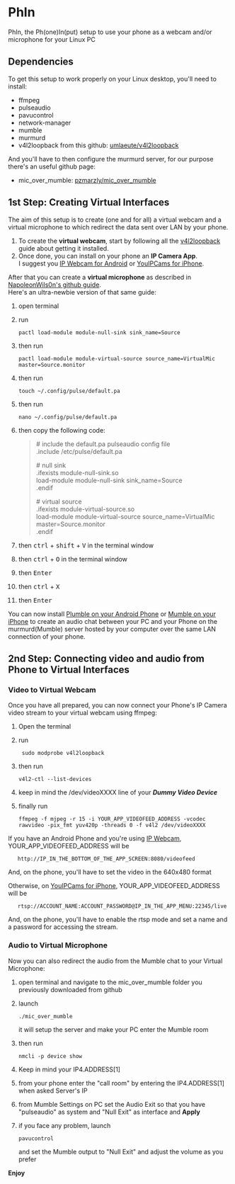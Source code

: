 # PhIn

PhIn, the Ph(one)In(put) setup to use your phone as a webcam and/or microphone for your Linux PC

## Dependencies

To get this setup to work properly on your Linux desktop, you'll need to install:
* ffmpeg
* pulseaudio
* pavucontrol
* network-manager
* mumble
* murmurd
* v4l2loopback from this github: <a href="https://github.com/umlaeute/v4l2loopback" target="_blank">umlaeute/v4l2loopback</a>   

And you'll have to then configure the murmurd server, for our purpose there's an useful github page:
* mic_over_mumble: <a href="https://github.com/pzmarzly/mic_over_mumble" target="_blank">pzmarzly/mic_over_mumble</a>  

## 1st Step: Creating Virtual Interfaces

The aim of this setup is to create (one and for all) a virtual webcam and a virtual microphone to which redirect the data sent over LAN by your phone.     
1. To create the **virtual webcam**, start by following all the <a href="https://github.com/umlaeute/v4l2loopback" target="_blank">v4l2loopback</a> guide about getting it installed.  
2. Once done, you can install on your phone an **IP Camera App**.   
I suggest you <a href="https://play.google.com/store/apps/details?id=com.pas.webcam" target="_blank">IP Webcam for Android</a> or <a href="https://play.google.com/store/apps/details?id=com.pas.webcam" target="_blank">YouIPCams for iPhone</a>.   

After that you can create a **virtual microphone** as described in [NapoleonWils0n's github guide](https://github.com/NapoleonWils0n/cerberus/blob/master/pulseaudio/virtual-mic.org).   
Here's an ultra-newbie version of that same guide:
1. open terminal
2. run    
    
       pactl load-module module-null-sink sink_name=Source
3. then run    
    
       pactl load-module module-virtual-source source_name=VirtualMic master=Source.monitor
4. then run    
    
       touch ~/.config/pulse/default.pa
5. then run    
    
       nano ~/.config/pulse/default.pa
6. then copy the following code:
   > \# include the default.pa pulseaudio config file   
   > .include /etc/pulse/default.pa   
   >    
   > \# null sink   
   > .ifexists module-null-sink.so   
   > load-module module-null-sink sink_name=Source   
   > .endif   
   >    
   > \# virtual source   
   > .ifexists module-virtual-source.so   
   > load-module module-virtual-source source_name=VirtualMic master=Source.monitor   
   > .endif   
7. then <kbd>ctrl</kbd> + <kbd>shift</kbd> + <kbd>V</kbd> in the terminal window
8. then <kbd>ctrl</kbd> + <kbd>O</kbd> in the terminal window
9. then <kbd>Enter</kbd> 
10. then <kbd>ctrl</kbd> + <kbd>X</kbd> 
11. then <kbd>Enter</kbd>   
   
You can now install [Plumble on your Android Phone](https://play.google.com/store/apps/details?id=com.morlunk.mumbleclient.free) or [Mumble on your iPhone](https://apps.apple.com/it/app/mumble/id443472808) to create an audio chat between your PC and your Phone on the murmurd(Mumble) server hosted by your computer over the same LAN connection of your phone.
   
## 2nd Step: Connecting video and audio from Phone to Virtual Interfaces

### Video to Virtual Webcam

Once you have all prepared, you can now connect your Phone's IP Camera video stream to your virtual webcam using ffmpeg:
1. Open the terminal
2. run    
    
        sudo modprobe v4l2loopback
3. then run    
    
       v4l2-ctl --list-devices
4. keep in mind the /dev/videoXXXX line of your _**Dummy Video Device**_ 
5. finally run    
    
       ffmpeg -f mjpeg -r 15 -i YOUR_APP_VIDEOFEED_ADDRESS -vcodec rawvideo -pix_fmt yuv420p -threads 0 -f v4l2 /dev/videoXXXX
   
If you have an Android Phone and you're using <a href="https://play.google.com/store/apps/details?id=com.pas.webcam" target="_blank">IP Webcam</a>, YOUR_APP_VIDEOFEED_ADDRESS will be    
    
       http://IP_IN_THE_BOTTOM_OF_THE_APP_SCREEN:8080/videofeed
   
And, on the phone, you'll have to set the video in the 640x480 format   
   
Otherwise, on <a href="https://play.google.com/store/apps/details?id=com.pas.webcam" target="_blank">YouIPCams for iPhone</a>, YOUR_APP_VIDEOFEED_ADDRESS will be    
    
       rtsp://ACCOUNT_NAME:ACCOUNT_PASSWORD@IP_IN_THE_APP_MENU:22345/live
   
And, on the phone, you'll have to enable the rtsp mode and set a name and a password for accessing the stream.

### Audio to Virtual Microphone
   
Now you can also redirect the audio from the Mumble chat to your Virtual Microphone:
1. open terminal and navigate to the mic_over_mumble folder you previously downloaded from github
2. launch    
    
       ./mic_over_mumble
   
   it will setup the server and make your PC enter the Mumble room
           
3. then run    
    
       nmcli -p device show
4. Keep in mind your IP4.ADDRESS[1]
5. from your phone enter the "call room" by entering the IP4.ADDRESS[1] when asked Server's IP
6. from Mumble Settings on PC set the Audio Exit so that you have "pulseaudio" as system and "Null Exit" as interface and **Apply**
7. if you face any problem, launch    
    
       pavucontrol
   and set the Mumble output to "Null Exit" and adjust the volume as you prefer    
   
**Enjoy**
